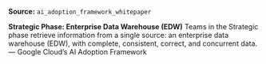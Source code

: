 **Source:** `ai_adoption_framework_whitepaper`

**Strategic Phase: Enterprise Data Warehouse (EDW)**
Teams in the Strategic phase retrieve information from a single source: an enterprise data warehouse (EDW), with complete, consistent, correct, and concurrent data. — Google Cloud’s AI Adoption Framework
